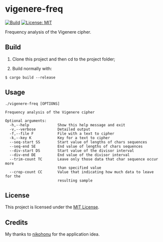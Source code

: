 # vigenere-freq

[![Build](https://github.com/andinoriel/vigenere-freq/actions/workflows/build.yml/badge.svg)](https://github.com/andinoriel/vigenere-freq/actions/workflows/build.yml)
[![License: MIT](https://img.shields.io/badge/License-MIT-yellow.svg)](https://opensource.org/licenses/MIT)

Frequency analysis of the Vigenere cipher.

## Build

1. Clone this project and then cd to the project folder;

2. Build normally with:
```
$ cargo build --release
```

## Usage

```
./vigenere-freq [OPTIONS]

Frequency analysis of the Vigenere cipher

Optional arguments:
  -h,--help             Show this help message and exit
  -v,--verbose          Detailed output
  -f,--file F           File with a text to cipher
  -k,--key K            Key for a text to cipher
  --seq-start SS        Start value of lengths of chars sequences
  --seq-end SE          End value of lengths of chars sequences
  --div-start DS        Start value of the divisor interval
  --div-end DE          End value of the divisor interval
  --trim-count TC       Leave only those data that char sequence occur more
                        than specified value
  --crop-count CC       Value that indicating how much data to leave for the
                        resulting sample
```

## License

This project is licensed under the [MIT License](LICENSE).

## Credits

My thanks to [nikohonu](https://github.com/nikohonu) for the application idea.
